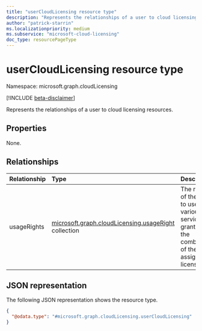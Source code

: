 ```yaml
---
title: "userCloudLicensing resource type"
description: "Represents the relationships of a user to cloud licensing resources."
author: "patrick-starrin"
ms.localizationpriority: medium
ms.subservice: "microsoft-cloud-licensing"
doc_type: resourcePageType
---
```


# userCloudLicensing resource type

Namespace: microsoft.graph.cloudLicensing

[!INCLUDE [beta-disclaimer](../../includes/beta-disclaimer.md)]

Represents the relationships of a user to cloud licensing resources.

## Properties
None.

## Relationships
|Relationship|Type|Description|
|:---|:---|:---|
|usageRights|[microsoft.graph.cloudLicensing.usageRight](../resources/cloudlicensing-usageright.md) collection|The rights of the user to use various services, granted by the combination of their assigned licenses.|

## JSON representation
The following JSON representation shows the resource type.
<!-- {
  "blockType": "resource",
  "@odata.type": "microsoft.graph.cloudLicensing.userCloudLicensing"
}
-->
``` json
{
  "@odata.type": "#microsoft.graph.cloudLicensing.userCloudLicensing"
}
```
